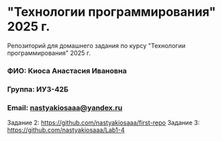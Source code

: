 # "Технологии программирования" 2025 г.
Репозиторий для домашнего задания по курсу "Технологии программирования" 2025 г.

### ФИО: Киоса Анастасия Ивановна
### Группа: ИУ3-42Б
### Email: nastyakiosaaa@yandex.ru

Задание 2: https://github.com/nastyakiosaaa/first-repo
Задание 3: https://github.com/nastyakiosaaa/Lab1-4

